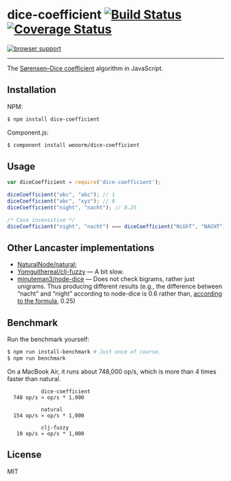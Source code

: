 # dice-coefficient [![Build Status](https://travis-ci.org/wooorm/dice-coefficient.svg?branch=master)](https://travis-ci.org/wooorm/dice-coefficient) [![Coverage Status](https://img.shields.io/coveralls/wooorm/dice-coefficient.svg)](https://coveralls.io/r/wooorm/dice-coefficient?branch=master)

[![browser support](https://ci.testling.com/wooorm/dice-coefficient.png) ](https://ci.testling.com/wooorm/dice-coefficient)

---

The [Sørensen–Dice coefficient](http://en.wikipedia.org/wiki/Sørensen–Dice_coefficient) algorithm in JavaScript.

## Installation

NPM:
```sh
$ npm install dice-coefficient
```

Component.js:
```sh
$ component install wooorm/dice-coefficient
```

## Usage

```js
var diceCoefficient = require('dice-coefficient');

diceCoefficient("abc", "abc"); // 1
diceCoefficient("abc", "xyz"); // 0
diceCoefficient("night", "nacht"); // 0.25

/* Case insensitive */
diceCoefficient("night", "nacht") === diceCoefficient("NiGhT", "NACHT"); // true
```

## Other Lancaster implementations

- [NaturalNode/natural](https://github.com/NaturalNode/natural);
- [Yomguithereal/clj-fuzzy](https://github.com/Yomguithereal/clj-fuzzy) — A bit slow.
- [minuteman3/node-dice](https://github.com/minuteman3/node-dice) — Does not check bigrams, rather just unigrams. Thus producing different results (e.g., the difference between “nacht” and “night” according to node-dice is 0.6 rather than, [according to the formula](http://en.wikipedia.org/wiki/Dice%27s_coefficient#Formula), 0.25)

## Benchmark

Run the benchmark yourself:

```sh
$ npm run install-benchmark # Just once of course.
$ npm run benchmark
```

On a MacBook Air, it runs about 748,000 op/s, which is more than 4 times faster than natural.

```
           dice-coefficient
  748 op/s » op/s * 1,000

           natural
  154 op/s » op/s * 1,000

           clj-fuzzy
   10 op/s » op/s * 1,000
```

## License

  MIT
